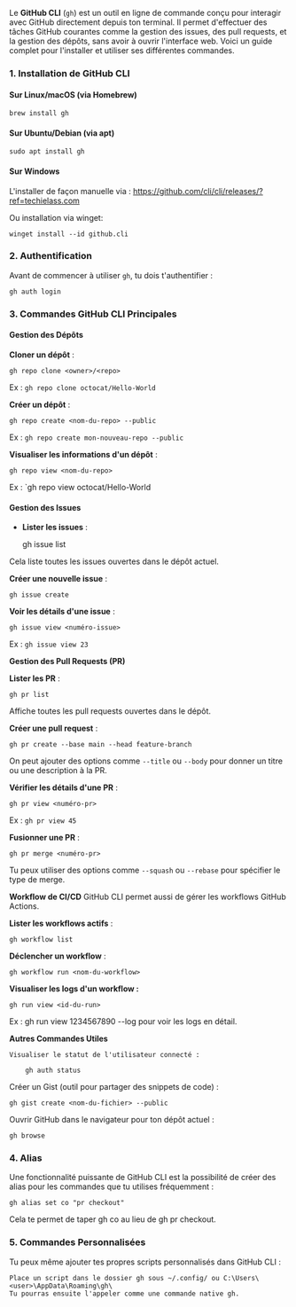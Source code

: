Le **GitHub CLI** (`gh`) est un outil en ligne de commande conçu pour interagir avec GitHub directement depuis ton terminal. Il permet d'effectuer des tâches GitHub courantes comme la gestion des issues, des pull requests, et la gestion des dépôts, sans avoir à ouvrir l'interface web. Voici un guide complet pour l'installer et utiliser ses différentes commandes.

### 1. **Installation de GitHub CLI**

#### Sur Linux/macOS (via Homebrew)

	brew install gh
#### Sur Ubuntu/Debian (via apt)

	sudo apt install gh

#### Sur Windows

L'installer de façon manuelle via : 
https://github.com/cli/cli/releases/?ref=techielass.com

Ou installation via winget:

	winget install --id github.cli

### 2. **Authentification**

Avant de commencer à utiliser `gh`, tu dois t'authentifier :

	gh auth login
	

### 3. **Commandes GitHub CLI Principales**

#### Gestion des Dépôts

 **Cloner un dépôt** :

	gh repo clone <owner>/<repo>

Ex : `gh repo clone octocat/Hello-World`

**Créer un dépôt** :

	gh repo create <nom-du-repo> --public

Ex : `gh repo create mon-nouveau-repo --public`

**Visualiser les informations d'un dépôt** :

	gh repo view <nom-du-repo>
	
Ex : `gh repo view octocat/Hello-World 

#### Gestion des Issues

- **Lister les issues** :

	gh issue list
	
Cela liste toutes les issues ouvertes dans le dépôt actuel.

**Créer une nouvelle issue** :

	gh issue create


**Voir les détails d'une issue** :

	gh issue view <numéro-issue>

Ex : `gh issue view 23`

**Gestion des Pull Requests (PR)**

**Lister les PR** :

	gh pr list

Affiche toutes les pull requests ouvertes dans le dépôt.

**Créer une pull request** :

	gh pr create --base main --head feature-branch

On peut ajouter des options comme `--title` ou `--body` pour donner un titre ou une description à la PR.

**Vérifier les détails d'une PR** :

	gh pr view <numéro-pr>
	
Ex : `gh pr view 45`

**Fusionner une PR** :

	gh pr merge <numéro-pr>

Tu peux utiliser des options comme `--squash` ou `--rebase` pour spécifier le type de merge.

**Workflow de CI/CD**
GitHub CLI permet aussi de gérer les workflows GitHub Actions.

**Lister les workflows actifs** :

	gh workflow list

**Déclencher un workflow** :

	gh workflow run <nom-du-workflow>

**Visualiser les logs d'un workflow :**

	gh run view <id-du-run>

Ex : gh run view 1234567890 --log pour voir les logs en détail.

**Autres Commandes Utiles**

    Visualiser le statut de l'utilisateur connecté :

		gh auth status

Créer un Gist (outil pour partager des snippets de code) :

	gh gist create <nom-du-fichier> --public

Ouvrir GitHub dans le navigateur pour ton dépôt actuel :

	gh browse

### 4. Alias

Une fonctionnalité puissante de GitHub CLI est la possibilité de créer des alias pour les commandes que tu utilises fréquemment :

	gh alias set co "pr checkout"

Cela te permet de taper gh co <pr> au lieu de gh pr checkout.

### 5. Commandes Personnalisées

Tu peux même ajouter tes propres scripts personnalisés dans GitHub CLI :

    Place un script dans le dossier gh sous ~/.config/ ou C:\Users\<user>\AppData\Roaming\gh\
    Tu pourras ensuite l'appeler comme une commande native gh.


